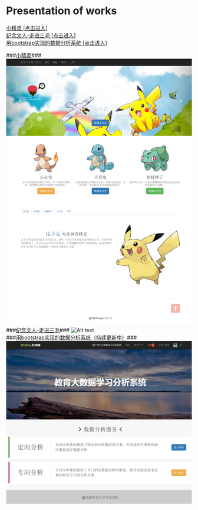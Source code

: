 Presentation of works
=====================
<a href="https://tabweng.github.io/Bootstrap_smallDemo/index.html" target="_blank">小精灵  [点击进入]</a>
</br>
<a href="https://tabweng.github.io/Bootstrap_smallDemo/index.html" target="_blank">纪念文人-走进三毛  [点击进入]</a>
</br>
<a href="http://tabweng.github.io/EAS_UI/index.html" target="_blank">用bootstrap实现的数据分析系统  [点击进入]</a>

###<a href="https://tabweng.github.io/Bootstrap_smallDemo/index.html" target="_blank">小精灵</a>###
![Alt text](Bootstrap_smallDemo/t123.png "Optional title")
</br>
###<a href="https://tabweng.github.io/sanMao/index.html" target="_blank">纪念文人-走进三毛</a>###
![Alt text](sanMao/t890.png "Optional title")
</br>
###<a href="http://tabweng.github.io/EAS_UI/index.html" target="_blank">用bootstrap实现的数据分析系统（持续更新中）</a>###
![Alt text](EAS_UI/t456.png "Optional title")
